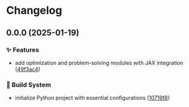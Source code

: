 # Changelog

## 0.0.0 (2025-01-19)

### ✨ Features

- add optimization and problem-solving modules with JAX integration ([49f3ac4](https://github.com/liblaf/apple/commit/49f3ac4ef1f427f469170c5e9eaaf83ebed4a6c4))

### 👷 Build System

- initialize Python project with essential configurations ([10719f8](https://github.com/liblaf/apple/commit/10719f8793ac0aa58caaca57dc44e15165640c9c))
